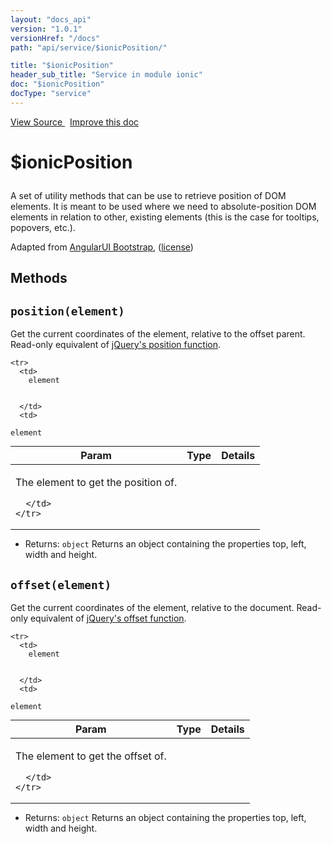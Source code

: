 ```yaml
---
layout: "docs_api"
version: "1.0.1"
versionHref: "/docs"
path: "api/service/$ionicPosition/"

title: "$ionicPosition"
header_sub_title: "Service in module ionic"
doc: "$ionicPosition"
docType: "service"
---
```


<div class="improve-docs">
  <a href='http://github.com/driftyco/ionic/tree/master/js/angular/service/position.js#L1'>
    View Source
  </a>
  &nbsp;
  <a href='http://github.com/driftyco/ionic/edit/master/js/angular/service/position.js#L1'>
    Improve this doc
  </a>
</div>




<h1 class="api-title">

  $ionicPosition



</h1>





A set of utility methods that can be use to retrieve position of DOM elements.
It is meant to be used where we need to absolute-position DOM elements in
relation to other, existing elements (this is the case for tooltips, popovers, etc.).

Adapted from [AngularUI Bootstrap](https://github.com/angular-ui/bootstrap/blob/master/src/position/position.js),
([license](https://github.com/angular-ui/bootstrap/blob/master/LICENSE))










  

  
## Methods

<div id="position"></div>
<h2>
  <code>position(element)</code>

</h2>

Get the current coordinates of the element, relative to the offset parent.
Read-only equivalent of [jQuery's position function](http://api.jquery.com/position/).



<table class="table" style="margin:0;">
  <thead>
    <tr>
      <th>Param</th>
      <th>Type</th>
      <th>Details</th>
    </tr>
  </thead>
  <tbody>
    
    <tr>
      <td>
        element
        
        
      </td>
      <td>
        
  <code>element</code>
      </td>
      <td>
        <p>The element to get the position of.</p>

        
      </td>
    </tr>
    
  </tbody>
</table>






* Returns: 
  <code>object</code> Returns an object containing the properties top, left, width and height.




<div id="offset"></div>
<h2>
  <code>offset(element)</code>

</h2>

Get the current coordinates of the element, relative to the document.
Read-only equivalent of [jQuery's offset function](http://api.jquery.com/offset/).



<table class="table" style="margin:0;">
  <thead>
    <tr>
      <th>Param</th>
      <th>Type</th>
      <th>Details</th>
    </tr>
  </thead>
  <tbody>
    
    <tr>
      <td>
        element
        
        
      </td>
      <td>
        
  <code>element</code>
      </td>
      <td>
        <p>The element to get the offset of.</p>

        
      </td>
    </tr>
    
  </tbody>
</table>






* Returns: 
  <code>object</code> Returns an object containing the properties top, left, width and height.



  
  






